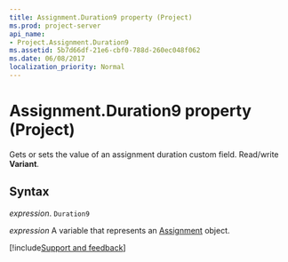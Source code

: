 ```yaml
---
title: Assignment.Duration9 property (Project)
ms.prod: project-server
api_name:
- Project.Assignment.Duration9
ms.assetid: 5b7d66df-21e6-cbf0-788d-260ec048f062
ms.date: 06/08/2017
localization_priority: Normal
---
```



# Assignment.Duration9 property (Project)

 Gets or sets the value of an assignment duration custom field. Read/write **Variant**.


## Syntax

_expression_. `Duration9`

_expression_ A variable that represents an [Assignment](./Project.Assignment.md) object.

[!include[Support and feedback](~/includes/feedback-boilerplate.md)]
